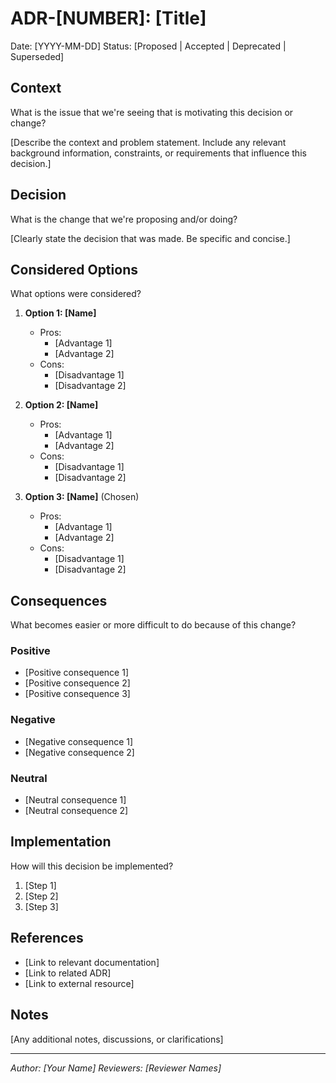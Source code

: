 # ADR-[NUMBER]: [Title]

Date: [YYYY-MM-DD]
Status: [Proposed | Accepted | Deprecated | Superseded]

## Context
What is the issue that we're seeing that is motivating this decision or change?

[Describe the context and problem statement. Include any relevant background information, constraints, or requirements that influence this decision.]

## Decision
What is the change that we're proposing and/or doing?

[Clearly state the decision that was made. Be specific and concise.]

## Considered Options
What options were considered?

1. **Option 1: [Name]**
   - Pros:
     - [Advantage 1]
     - [Advantage 2]
   - Cons:
     - [Disadvantage 1]
     - [Disadvantage 2]

2. **Option 2: [Name]**
   - Pros:
     - [Advantage 1]
     - [Advantage 2]
   - Cons:
     - [Disadvantage 1]
     - [Disadvantage 2]

3. **Option 3: [Name]** (Chosen)
   - Pros:
     - [Advantage 1]
     - [Advantage 2]
   - Cons:
     - [Disadvantage 1]
     - [Disadvantage 2]

## Consequences
What becomes easier or more difficult to do because of this change?

### Positive
- [Positive consequence 1]
- [Positive consequence 2]
- [Positive consequence 3]

### Negative
- [Negative consequence 1]
- [Negative consequence 2]

### Neutral
- [Neutral consequence 1]
- [Neutral consequence 2]

## Implementation
How will this decision be implemented?

1. [Step 1]
2. [Step 2]
3. [Step 3]

## References
- [Link to relevant documentation]
- [Link to related ADR]
- [Link to external resource]

## Notes
[Any additional notes, discussions, or clarifications]

---
*Author: [Your Name]*
*Reviewers: [Reviewer Names]*